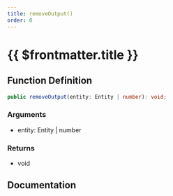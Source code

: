 ```yaml
---
title: removeOutput()
order: 0
---
```


# {{ $frontmatter.title }}

<!--@include: ./removeOutput_partial_header.md-->

## Function Definition

```ts
public removeOutput(entity: Entity | number): void;
```

### Arguments

* entity: Entity | number

### Returns

* void

## Documentation

<!--@include: ./removeOutput_partial_footer.md-->

